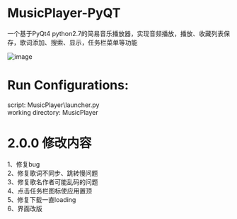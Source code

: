# MusicPlayer-PyQT
一个基于PyQt4 python2.7的简易音乐播放器，实现音频播放，播放、收藏列表保存，歌词添加、搜索、显示，任务栏菜单等功能

![image](https://github.com/caiwb/MusicPlayer-PyQT/blob/master/MusicPlayer/res/screen_shot.png)

# Run Configurations:
script: MusicPlayer\launcher.py  
working directory: MusicPlayer  

# 2.0.0 修改内容
1、修复bug  
2、修复歌词不同步、跳转慢问题  
3、修复歌名作者可能乱码的问题  
4、点击任务栏图标使应用置顶  
5、修复下载一直loading  
6、界面改版  





